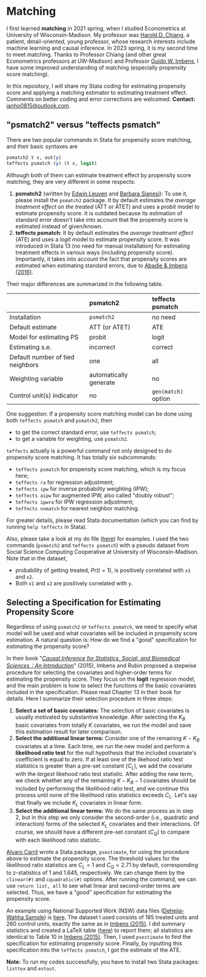 # Matching
I first learned **matching** in 2021 spring, when I studied Econometrics at University of Wisconsin-Madison. My professor was [Harold D. Chiang](https://sites.google.com/view/haroldchiang/home), a patient, detail-oriented, young professor, whose research interests include machine learning and causal inference. In 2023 spring, it is my second time to meet matching. Thanks to Professor Chiang (and other great Econometrics professors at UW-Madison) and Professor [Guido W. Imbens](https://gsb-faculty.stanford.edu/guido-w-imbens/), I have some improved understanding of matching (especially propensity score matching).

In this repository, I will share my Stata coding for estimating propensity score and applying a matching estimator to estimating treatment effect. Comments on better coding and error corrections are welcomed. **Contact:** [ianho0815@outlook.com](mailto:ianho0815@outlook.com?subject=[GitHub]%20Matching).

## "psmatch2" versus "teffects psmatch"
There are two popular commands in Stata for propensity score matching, and their basic syntaxes are
```stata
psmatch2 t x, out(y)
teffects psmatch (y) (t x, logit)
```

Although both of them can estimate treatment effect by propensity score matching, they are very different in some respects:
  1. **psmatch2** (written by [Edwin Leuven](https://leuven.economists.nl/) and [Barbara Sianesi](https://www.iza.org/people/fellows/7649/barbara-sianesi)): To use it, please install the `psmatch2` package. It by default estimates the *average treatment effect on the treated* (ATT or ATET) and uses a *probit* model to estimate propensity score. It is outdated because its estimation of standard error doesn't take into account that the propensity score is estimated instead of given/known.
  1. **teffects psmatch**: It by default estimates the *average treatment effect* (ATE) and uses a *logit* model to estimate propensity score. It was introduced in Stata 13 (no need for manual installation) for estimating treatment effects in various ways (including propensity score). Importantly, it takes into account the fact that propensity scores are estimated when estimating standard errors, due to [Abadie & Imbens (2016)](https://www.jstor.org/stable/43866448).

Their major differences are summarized in the following table.

| | psmatch2 | teffects psmatch |
| :--- | :--- | :--- |
| Installation | `psmatch2` | no need |
| Default estimate | ATT (or ATET) | ATE |
| Model for estimating PS | probit | logit |
| Estimating s.e. | incorrect | correct |
| Default number of tied neighbors | one | all |
| Weighting variable | automatically generate | no |
| Control unit(s) indicator | no | `gen(match)` option |

One suggestion: If a propensity score matching model can be done using both `teffects psmatch` and `psmatch2`, then
  * to get the correct standard error, use `teffects psmatch`;
  * to get a variable for weighting, use `psmatch2`.

`teffects` actually is a powerful command not only designed to do propensity score matching. It has totally six subcommands:
  * `teffects psmatch` for propensity score matching, which is my focus here;
  * `teffects ra` for regression adjustment;
  * `teffects ipw` for inverse probability weighting (IPW);
  * `teffects aipw` for augmented IPW, also called "doubly robust";
  * `teffects ipwra` for IPW regression adjustment;
  * `teffects nnmatch` for nearest neighbor matching.

For greater details, please read Stata documentation (which you can find by running `help teffects` in Stata).

Also, please take a look at my do file ([here](./PSM_teffects.do)) for examples. I used the two commands (`psmatch2` and `teffects psmatch`) with a pseudo dataset from Social Science Computing Cooperative at University of Wisconsin-Madison. Note that in the dataset,
  * probability of getting treated, $Pr(t=1)$, is positively correlated with `x1` and `x2`.
  * Both `x1` and `x2` are positively correlated with `y`.

## Selecting a Specification for Estimating Propensity Score
Regardless of using `psmatch2` or `teffects psmatch`, we need to specify what model will be used and what covariates will be included in propensity score estimation. A natural question is: How do we find a "good" specification for estimating the propensity score?

In their book "*[Causal Inference for Statistics, Social, and Biomedical Sciences：An Introduction](https://www.cambridge.org/core/books/causal-inference-for-statistics-social-and-biomedical-sciences/71126BE90C58F1A431FE9B2DD07938AB)*" (2015), Imbens and Rubin proposed a stepwise procedure for selecting the covariates and higher-order terms for estimating the propensity score. They focus on the **logit** regression model, and the main problem is how to select the functions of the basic covariates included in the specification. Please read Chapter 13 in their book for details. Here I summarize their selection procedure in three steps:
  1. **Select a set of basic covariates:** The selection of basic covariates is usually motivated by substantive knowledge. After selecting the $K_B$ basic covariates from totally $K$ covariates, we run the model and save this estimation result for later comparison.
  2. **Select the additional linear terms:** Consider one of the remaining $K-K_B$ covariates at a time. Each time, we run the new model and perform a **likelihood ratio test** for the null hypothesis that the included covariate's coefficient is equal to zero. If at least one of the likehood ratio test statistics is greater than a pre-set constant ($C_L$), we add the covariate with the *largest* likehood ratio test statistic. After adding the new term, we check whether any of the remaining $K-K_B-1$ covariates should be included by performing the likelihood ratio test, and we continue this process until none of the likelihood ratio statistics exceeds $C_L$. Let's say that finally we include $K_L$ covariates in linear form.
  3. **Select the additional linear terms:** We do the same process as in step 2, but in this step we only consider the second-order (i.e., quadratic and interaction) forms of the selected $K_L$ covariates and their interactions. Of course, we should have a different pre-set constant ($C_Q$) to compare with each likelihood ratio statistic.

[Alvaro Carril](https://acarril.github.io/) wrote a Stata package, `psestimate`, for using the procedure above to estimate the propensity score. The threshold values for the likelihood ratio statistics are $C_L = 1$ and $C_Q = 2.71$ by default, corresponding to z-statistics of 1 and 1.645, respectively. We can change them by the ` clinear(#)` and `cquadratic(#)` options. After running the command, we can use `return list, all` to see what linear and second-order terms are selected. Thus, we have a "good" specification for estimating the propensity score.

An example using National Supported Work (NSW) data files ([Dehejia-Wahha Sample](https://users.nber.org/~rdehejia/data/.nswdata2.html)) is [here](./PSM_psestimate.do). The dataset I used consists of 185 treated units and 260 control units, exactly the same as in [Imbens (2015)](https://www.jstor.org/stable/24735990). I did summary statistics and created a LaTeX table ([here](./Tables/NSW_summary_stat.tex)) to report them; all statistics are identical to Table 10 in [Imbens (2015)](https://www.jstor.org/stable/24735990). Then, I used `psestimate` to find the specification for estimating propensity score. Finally, by inputting this specification into the `teffects psmatch`, I got the estimate of the ATE.

**Note:** To run my codes successfully, you have to install two Stata packages: `listtex` and `estout`.
